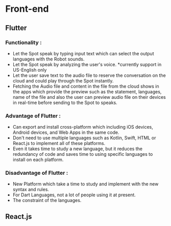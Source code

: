 # Front-end

## Flutter

### Functionality :
- Let the Spot speak by typing input text which can select the output languages with the Robot sounds.
- Let the Spot speak by analyzing the user's voice.  *currently support in US-English only
- Let the user save text to the audio file to reserve the conversation on the cloud and could play through the Spot instantly.
- Fetching the Audio file and content in the file from the cloud shows in the apps which provide the preview such as the statement, languages, name of the file and also the user can preview audio file on their devices in real-time before sending to the Spot to speaks.

### Advantage of Flutter :
- Can export and install cross-platform which including iOS devices, Android devices, and Web Apps in the same code.
- Don't need to use multiple languages such as Kotlin, Swift, HTML or React.js to implement all of these platforms. 
- Even it takes time to study a new language, but it reduces the redundancy of code and saves time to using specific languages to install on each platform.

### Disadvantage of Flutter :
- New Platform which take a time to study and implement with the new syntax and rules.
- For Dart Languages, not a lot of people using it at present.
- The constraint of the languages. 

## React.js 